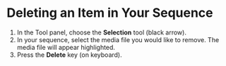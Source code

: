 # Deleting an Item in Your Sequence

1. In the Tool panel, choose the **Selection** tool \(black arrow\). 
2. In your sequence, select the media file you would like to remove. The media file will appear highlighted.
3. Press the **Delete** key \(on keyboard\).



